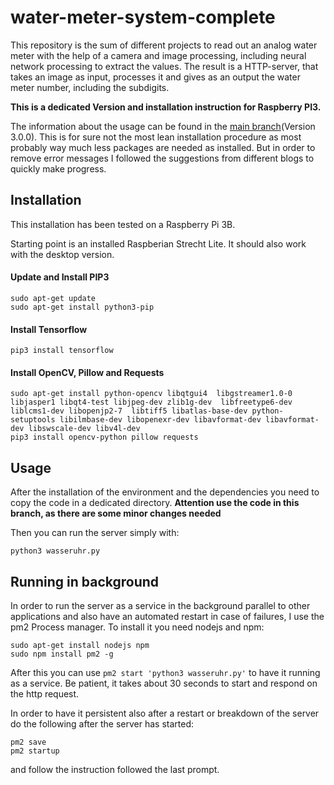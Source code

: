 # water-meter-system-complete

This repository is the sum of different projects to read out an analog water meter with the help of a camera and image processing, including neural network processing to extract the values.
The result is a HTTP-server, that takes an image as input, processes it and gives as an output the water meter number, including the subdigits.

**This is a dedicated Version and installation instruction for Raspberry PI3.**

The information about the usage can be found in the [main branch](https://github.com/jomjol/water-meter-system-complete)(Version 3.0.0). This is for sure not the most lean installation procedure as most probably way much less packages are needed as installed. But in order to remove error messages I followed the suggestions from different blogs to quickly make progress.


## Installation

This installation has been tested on a Raspberry Pi 3B.

Starting point is an installed Raspberian Strecht Lite. It should also work with the desktop version.

#### Update and Install PIP3

```
sudo apt-get update
sudo apt-get install python3-pip
```

#### Install Tensorflow

```
pip3 install tensorflow 
```

#### Install  OpenCV, Pillow and Requests

```
sudo apt-get install python-opencv libqtgui4  libgstreamer1.0-0 libjasper1 libqt4-test libjpeg-dev zlib1g-dev  libfreetype6-dev liblcms1-dev libopenjp2-7  libtiff5 libatlas-base-dev python-setuptools libilmbase-dev libopenexr-dev libavformat-dev libavformat-dev libswscale-dev libv4l-dev
pip3 install opencv-python pillow requests
```

## Usage

After the installation of the environment and the dependencies you need to copy the code in a dedicated directory.
**Attention use the code in this branch, as there are some minor changes needed**

Then you can run the server simply with:

`python3 wasseruhr.py`

## Running in background

In order to run the server as a service in the background parallel to other applications and also have an automated restart in case of failures, I use the pm2 Process manager. To install it you need nodejs and npm:

```
sudo apt-get install nodejs npm
sudo npm install pm2 -g
```

After this you can use ```pm2 start 'python3 wasseruhr.py'``` to have it running as a service. Be patient, it takes about 30 seconds to start and respond on the http request.

In order to have it persistent also after a restart or breakdown of the server do the following after the server has started:
``` 
pm2 save
pm2 startup
```

and follow the instruction followed the last prompt.





